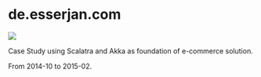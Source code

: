 # de.esserjan.com

![](https://travis-ci.org/janesser/de.esserjan.com.svg?branch=master)

Case Study using Scalatra and Akka as foundation of e-commerce solution.

From 2014-10 to 2015-02.
